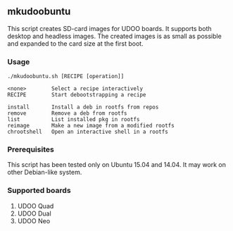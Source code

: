 ## mkudoobuntu
This script creates SD-card images for UDOO boards. It supports both desktop and 
headless images. The created images is as small as possible and expanded to the 
card size at the first boot.

### Usage
    ./mkudoobuntu.sh [RECIPE [operation]]

    <none>        Select a recipe interactively
    RECIPE        Start debootstrapping a recipe

    install       Install a deb in rootfs from repos
    remove        Remove a deb from rootfs
    list          List installed pkg in rootfs
    reimage       Make a new image from a modified rootfs
    chrootshell   Open an interactive shell in a rootfs

### Prerequisites
This script has been tested only on Ubuntu 15.04 and 14.04. 
It may work on other Debian-like system.

### Supported boards
1. UDOO Quad 
2. UDOO Dual
3. UDOO Neo
